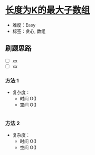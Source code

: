 # [长度为K的最大子数组](https://leetcode-cn.com/problems/largest-subarray-length-k/)

- 难度：Easy
- 标签：贪心, 数组

## 刷题思路

- [ ] xx
- [ ] xx

### 方法 1

- 复杂度：
    - 时间 O()
    - 空间 O()

``` js

```

### 方法 2

- 复杂度：
    - 时间 O()
    - 空间 O()

``` js

```
